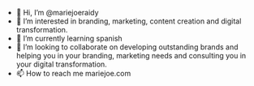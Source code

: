 - 👋 Hi, I’m @mariejoeraidy
- 👀 I’m interested in branding, marketing, content creation and digital transformation.
- 🌱 I’m currently learning spanish
- 💞️ I’m looking to collaborate on developing outstanding brands and helping you in your branding, marketing needs and consulting you in your digital transformation.
- 📫 How to reach me mariejoe.com

<!---
mariejoeraidy/mariejoeraidy is a ✨ special ✨ repository because its `README.md` (this file) appears on your GitHub profile.
You can click the Preview link to take a look at your changes.
--->
